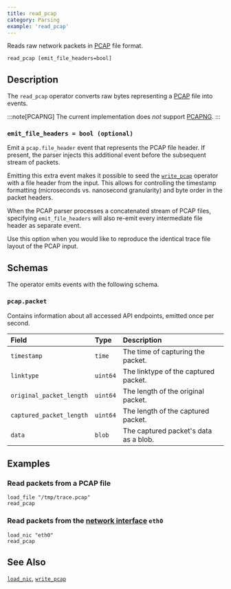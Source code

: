 ```yaml
---
title: read_pcap
category: Parsing
example: 'read_pcap'
---
```

Reads raw network packets in [PCAP][pcap-rfc] file format.

[pcap-rfc]: https://datatracker.ietf.org/doc/id/draft-gharris-opsawg-pcap-00.html

```tql
read_pcap [emit_file_headers=bool]
```

## Description

The `read_pcap` operator converts raw bytes representing a [PCAP][pcap-rfc] file into
events.

[pcapng-rfc]: https://www.ietf.org/archive/id/draft-tuexen-opsawg-pcapng-05.html

:::note[PCAPNG]
The current implementation does *not* support [PCAPNG][pcapng-rfc].
:::

### `emit_file_headers = bool (optional)`

Emit a `pcap.file_header` event that represents the PCAP file header. If
present, the parser injects this additional event before the subsequent stream
of packets.

Emitting this extra event makes it possible to seed the
[`write_pcap`](/reference/operators/write_pcap) operator with a file header from the input. This
allows for controlling the timestamp formatting (microseconds vs. nanosecond
granularity) and byte order in the packet headers.

When the PCAP parser processes a concatenated stream of PCAP files, specifying
`emit_file_headers` will also re-emit every intermediate file header as
separate event.

Use this option when you would like to reproduce the identical trace file layout
of the PCAP input.

## Schemas

The operator emits events with the following schema.

### `pcap.packet`

Contains information about all accessed API endpoints, emitted once per second.

| Field                    | Type       | Description                                            |
| :----------------------- | :--------- | :----------------------------------------------------- |
| `timestamp`              | `time`     | The time of capturing the packet.                      |
| `linktype`               | `uint64`   | The linktype of the captured packet.                   |
| `original_packet_length` | `uint64`   | The length of the original packet.                     |
| `captured_packet_length` | `uint64`   | The length of the captured packet.                     |
| `data`                   | `blob`     | The captured packet's data as a blob.                  |

## Examples

### Read packets from a PCAP file

```tql
load_file "/tmp/trace.pcap"
read_pcap
```

### Read packets from the [network interface](/reference/operators/load_nic) `eth0`

```tql
load_nic "eth0"
read_pcap
```

## See Also

[`load_nic`](/reference/operators/load_nic),
[`write_pcap`](/reference/operators/write_pcap)
